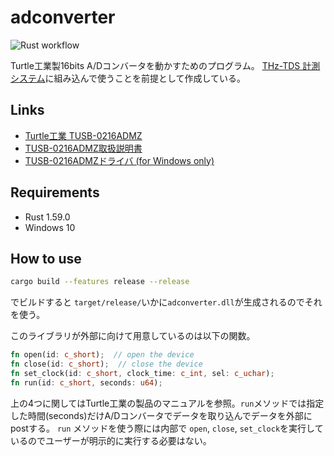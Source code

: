 # adconverter
![Rust workflow](https://github.com/Hayashi-Yudai/adconverter/actions/workflows/rust.yml/badge.svg)

Turtle工業製16bits A/Dコンバータを動かすためのプログラム。
[THz-TDS 計測システム](https://github.com/Hayashi-Yudai/scan_system)に組み込んで使うことを前提として作成している。

## Links

- [Turtle工業 TUSB-0216ADMZ](https://www.turtle-ind.co.jp/products/ad-converters/tusb-0216admz/)
- [TUSB-0216ADMZ取扱説明書](https://www.turtle-ind.co.jp/download/manual/)
- [TUSB-0216ADMZドライバ (for Windows only)](https://www.turtle-ind.co.jp/download/win7_8_10/)

## Requirements
- Rust 1.59.0
- Windows 10

## How to use

```bash
cargo build --features release --release
```

でビルドすると `target/release/`いかに`adconverter.dll`が生成されるのでそれを使う。

このライブラリが外部に向けて用意しているのは以下の関数。

```rust
fn open(id: c_short);  // open the device
fn close(id: c_short);  // close the device
fn set_clock(id: c_short, clock_time: c_int, sel: c_uchar);
fn run(id: c_short, seconds: u64);
```

上の4つに関してはTurtle工業の製品のマニュアルを参照。`run`メソッドでは指定した時間(seconds)だけA/Dコンバータでデータを取り込んでデータを外部にpostする。
`run` メソッドを使う際には内部で `open`, `close`, `set_clock`を実行しているのでユーザーが明示的に実行する必要はない。
